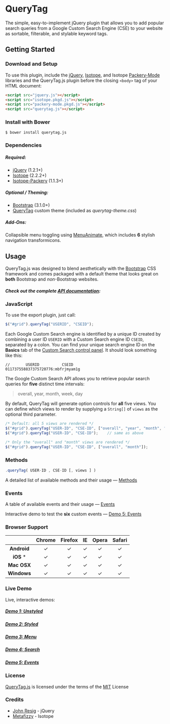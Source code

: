 # QueryTag
The simple, easy-to-implement jQuery plugin that allows you to add popular search queries from a Google Custom Search Engine (CSE) to your website as sortable, filterable, and stylable keyword tags.

## Getting Started

### Download and Setup

To use this plugin, include the [jQuery](http://www.jquery.com), [Isotope](http://isotope.metafizzy.co/), and Isotope [Packery-Mode](http://isotope.metafizzy.co/layout-modes/packery.html) libraries and the QueryTag.js plugin before the closing `<body>` tag of your HTML document:

```html
<script src="jquery.js"></script>
<script src="isotope.pkgd.js"></script>
<script src="packery-mode.pkgd.js"></script>
<script src="querytag.js"></script>
```

### Install with Bower

```shell
$ bower install querytag.js
```

### Dependencies

##### Required:

* [jQuery](https://jquery.com) (1.2.1+)
* [Isotope](http://isotope.metafizzy.co/) (2.2.2+)
* [Isotope-Packery](http://isotope.metafizzy.co/layout-modes/packery.html) (1.1.3+)

##### Optional / Theming:

* [Bootstrap](http://getbootstrap.com/getting-started/#download) (3.1.0+)
* [QueryTag](http://www.clarketravis.com/querytag) custom theme (included as *querytag-theme.css*)

##### Add-Ons:
Collapsible menu toggling using [MenuAnimate](https://github.com/clarketm/MenuAnimate), which includes **6** stylish navigation transformicons.


## Usage
QueryTag.js was designed to blend aesthetically with the [Bootstrap](http://getbootstrap.com/getting-started/#download) CSS framework and comes packaged with a default theme that looks great on **both** Bootstrap and *non*-Bootstrap websites.

##### Check out the complete [API documentation](http://www.clarketravis.com/querytag):

### JavaScript

To use the export plugin, just call:

```js
$("#grid").queryTag("USERID", "CSEID");
```

Each Google Custom Search engine is identified by a unique ID created by combining a user ID `USERID` with a Custom Search engine ID `CSEID`, separated by a colon. You can find your unique search engine ID on the **Basics** tab of the [Custom Search control panel](http://cse.google.com/manage/all). It should look something like this:

```
//       USERID          CSEID
011737558837375720776:mbfrjmyam1g
```

The Google Custom Search API allows you to retrieve popular search queries for **five** distinct time intervals:

> overall, year, month, week, day

By default, QueryTag will generate option controls for **all** five views. You can define which views to render by supplying a `String[]` of `views` as the optional third parameter.

```js
/* Default: all 5 views are rendered */
$("#grid").queryTag("USER-ID", "CSE-ID", ["overall", "year", "month", "week", "day"]);
$("#grid").queryTag("USER-ID", "CSE-ID");    // same as above

/* Only the "overall" and "month" views are rendered */
$("#grid").queryTag("USER-ID", "CSE-ID", ["overall", "month"]);
```                        

### Methods
```js
.queryTag( USER-ID , CSE-ID [, views ] )
```

A detailed list of available methods and their usage &mdash; [Methods](http://www.clarketravis.com/querytag/#methods)

### Events

A table of available events and their usage &mdash; [Events](http://www.clarketravis.com/querytag/#events)

Interactive demo to test the **six** custom events &mdash; [Demo 5: Events](http://www.clarketravis.com/querytag/demo5.php)


### Browser Support

|  | Chrome | Firefox | IE   | Opera | Safari |
| :------: | :------: | :-------: | :---: | :-----: | :------: |
| __Android__  |    &#10003;   |    &#10003;    | &#10003; |   &#10003;   |  &#10003;   |
| __iOS__ * |    &#10003;   |  &#10003;    | &#10003; |   &#10003;   |   &#10003;    |
| **Mac OSX**|    &#10003;   |    &#10003;    | &#10003; |   &#10003;  |   &#10003;    |
| **Windows** |    &#10003;   |    &#10003;    | &#10003; |   &#10003;   |   &#10003;    |


### Live Demo 
Live, interactive demos:
##### [Demo 1: Unstyled](http://www.clarketravis.com/querytag/demo1.html)
##### [Demo 2: Styled](http://www.clarketravis.com/querytag/demo2.html)
##### [Demo 3: Menu](http://www.clarketravis.com/querytag/demo3.html)
##### [Demo 4: Search](http://www.clarketravis.com/querytag/demo4.php)
##### [Demo 5: Events](http://www.clarketravis.com/querytag/demo5.php)

### License
[QueryTag.js](http://www.clarketravis.com/querytag) is licensed under the terms of the [MIT](http://opensource.org/licenses/mit-license.php) License

### Credits

* [John Resig](https://github.com/jeresig) - jQuery
* [Metafizzy](https://github.com/metafizzy/isotope) - Isotope
